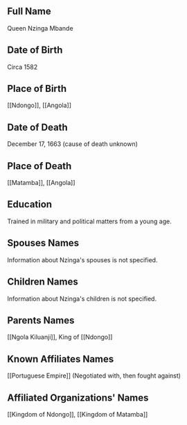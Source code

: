 ## Full Name
Queen Nzinga Mbande

## Date of Birth
Circa 1582

## Place of Birth
[[Ndongo]], [[Angola]]

## Date of Death
December 17, 1663 (cause of death unknown)

## Place of Death
[[Matamba]], [[Angola]]

## Education
Trained in military and political matters from a young age.

## Spouses Names
Information about Nzinga's spouses is not specified.

## Children Names
Information about Nzinga's children is not specified.

## Parents Names
[[Ngola Kiluanji]], King of [[Ndongo]]

## Known Affiliates Names
[[Portuguese Empire]] (Negotiated with, then fought against)

## Affiliated Organizations' Names
[[Kingdom of Ndongo]], [[Kingdom of Matamba]]